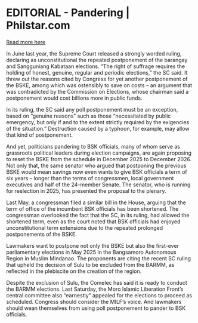 # EDITORIAL - Pandering | Philstar.com

[Read more here](https://www.philstar.com/opinion/2024/11/12/2399433/editorial-pandering)

In June last year, the Supreme Court released a strongly worded ruling, declaring as unconstitutional the repeated postponement of the barangay and Sangguniang Kabataan elections. “The right of suffrage requires the holding of honest, genuine, regular and periodic elections,” the SC said. It threw out the reasons cited by Congress for yet another postponement of the BSKE, among which was ostensibly to save on costs – an argument that was contradicted by the Commission on Elections, whose chairman said a postponement would cost billions more in public funds.

In its ruling, the SC said any poll postponement must be an exception, based on “genuine reasons” such as those “necessitated by public emergency, but only if and to the extent strictly required by the exigencies of the situation.” Destruction caused by a typhoon, for example, may allow that kind of postponement.

And yet, politicians pandering to BSK officials, many of whom serve as grassroots political leaders during election campaigns, are again proposing to reset the BSKE from the schedule in December 2025 to December 2026. Not only that, the same senator who argued that postponing the previous BSKE would mean savings now even wants to give BSK officials a term of six years – longer than the terms of congressmen, local government executives and half of the 24-member Senate. The senator, who is running for reelection in 2025, has presented the proposal to the plenary.

Last May, a congressman filed a similar bill in the House, arguing that the term of office of the incumbent BSK officials has been shortened. The congressman overlooked the fact that the SC, in its ruling, had allowed the shortened term, even as the court noted that BSK officials had enjoyed unconstitutional term extensions due to the repeated prolonged postponements of the BSKE.

Lawmakers want to postpone not only the BSKE but also the first-ever parliamentary elections in May 2025 in the Bangsamoro Autonomous Region in Muslim Mindanao. The proponents are citing the recent SC ruling that upheld the decision of Sulu to be excluded from the BARMM, as reflected in the plebiscite on the creation of the region.

Despite the exclusion of Sulu, the Comelec has said it is ready to conduct the BARMM elections. Last Saturday, the Moro Islamic Liberation Front’s central committee also “earnestly” appealed for the elections to proceed as scheduled. Congress should consider the MILF’s voice. And lawmakers should wean themselves from using poll postponement to pander to BSK officials.
